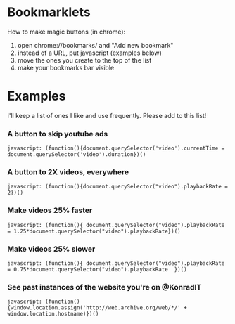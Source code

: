 # Bookmarklets
How to make magic buttons (in chrome):

1. open chrome://bookmarks/ and "Add new bookmark"
2. instead of a URL, put javascript (examples below)
3. move the ones you create to the top of the list
4. make your bookmarks bar visible


# Examples
I'll keep a list of ones I like and use frequently. Please add to this list!




### A button to skip youtube ads
```
javascript: (function(){document.querySelector('video').currentTime = document.querySelector('video').duration})()
```

### A button to 2X videos, everywhere
```
javascript: (function(){document.querySelector("video").playbackRate = 2})()
```
### Make videos 25% faster
```
javascript: (function(){ document.querySelector("video").playbackRate = 1.25*document.querySelector("video").playbackRate})()
```
### Make videos 25% slower
```
javascript: (function(){ document.querySelector("video").playbackRate = 0.75*document.querySelector("video").playbackRate  })()
```
### See past instances of the website you're on @KonradIT
```
javascript: (function(){window.location.assign('http://web.archive.org/web/*/' + window.location.hostname)})()
```
